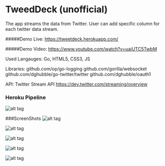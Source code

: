 # TweedDeck (unofficial)

The app streams the data from Twitter. User can add specific column for each twitter data stream.

#####Demo Live: https://tweetdeck.herokuapp.com/

#####Demo Video: https://www.youtube.com/watch?v=uaiUTC5TwbM

Used
  Langauges: 
    Go, HTML5, CSS3, JS

  Libraries:
    github.com/op/go-logging
    github.com/gorilla/websocket
    github.com/dghubble/go-twitter/twitter
    github.com/dghubble/oauth1
  
  API:
    Twitter Stream API https://dev.twitter.com/streaming/overview
    
### Heroku Pipeline
![alt tag](http://passion-projects.weebly.com/uploads/4/2/6/7/42671647/9046146_orig.png)

###ScreenShots
![alt tag](http://passion-projects.weebly.com/uploads/4/2/6/7/42671647/5498636_orig.png)

![alt tag](http://passion-projects.weebly.com/uploads/4/2/6/7/42671647/525838_orig.png)

![alt tag](http://passion-projects.weebly.com/uploads/4/2/6/7/42671647/6814398_orig.png)

![alt tag](http://passion-projects.weebly.com/uploads/4/2/6/7/42671647/3183811_orig.png)

![alt tag](http://passion-projects.weebly.com/uploads/4/2/6/7/42671647/7650381_orig.png)
